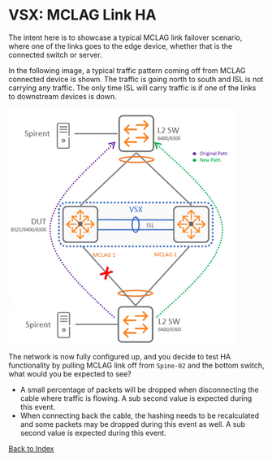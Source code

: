 # VSX: MCLAG Link HA

The intent here is to showcase a typical MCLAG link failover scenario, where one of the links goes to the edge device, whether that is the connected switch or server.

In the following image, a typical traffic pattern coming off from MCLAG connected device is shown.
The traffic is going north to south and ISL is not carrying any traffic.
The only time ISL will carry traffic is if one of the links to downstream devices is down.

![](../../../../img/network/management_network/mclag_link_ha.png)

The network is now fully configured up, and you decide to test HA functionality by pulling MCLAG link off from `Spine-02` and the bottom switch, what would you be expected to see?

* A small percentage of packets will be dropped when disconnecting the cable where traffic is flowing. A sub second value is expected during this event.
* When connecting back the cable, the hashing needs to be recalculated and some packets may be dropped during this event as well. A sub second value is expected during this event.


[Back to Index](../index.md)